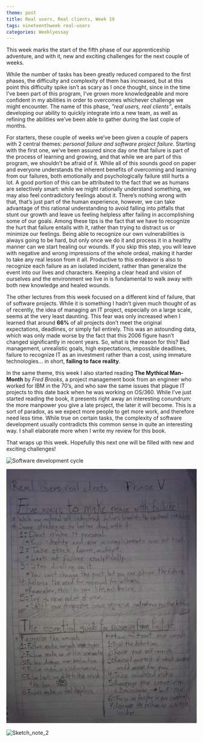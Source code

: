 ```yaml
---
theme: post
title: Real users, Real clients, Week 19
tags: nineteenthweek real-users
categories: Weeklyessay
---
```


This week marks the start of the fifth phase of our apprenticeship adventure, and with it, new and exciting challenges for the next couple of weeks. 


While the number of tasks has been greatly reduced compared to the first phases, the difficulty and complexity of them has increased, but at this point this difficulty spike isn’t as scary as I once thought, since in the time I’ve been part of this program, I’ve grown more knowledgeable and more confident in my abilities in order to overcomes whichever challenge we might encounter. The name of this phase, *”real users, real clients”*, entails developing our ability to quickly integrate into a new team, as well as refining the abilities we’ve been able to gather during the last cople of months. 


For starters, these couple of weeks we’ve been given a couple of papers with 2 central themes: *personal failure and software project failure*. Starting with the first one, we’ve been assured since day one that failure is part of the process of learning and growing, and that while we are part of this program, we shouldn’t be afraid of it. While all of this sounds good on paper and everyone understands the inherent benefits of overcoming and learning from our failures, both emotionally and psychologically failure still hurts a lot. A good portion of this can be attributed to the fact that we as humans are selectively smart: while we might rationally understand something, we may also feel contradictory feelings about it. There’s nothing wrong with that, that’s just part of the human experience, however, we can take advantage of this rational understanding to avoid falling into pitfalls that stunt our growth and leave us feeling helpless after failing in accomplishing some of our goals. Among these tips is the fact that we have to recognize the hurt that failure entails with it, rather than trying to distract us or minimize our feelings. Being able to recognize our own vulnerabilities is always going to be hard, but only once we do it and process it in a healthy manner can we start healing our wounds. If you skip this step, you will leave with negative and wrong impressions of the whole ordeal, making it harder to take any real lesson from it all. Productive to this endeavor is also to recognize each failure as an isolated incident, rather than generalize the event into our lives and characters. Keeping a clear head and vision of ourselves and the environment we live in is fundamental to walk away with both new knowledge and healed wounds. 


The other lectures from this week focused on a different kind of failure, that of software projects. While it is something I hadn’t given much thought of as of recently, the idea of managing an IT project, especially on a large scale, seems at the very least daunting. This fear was only increased when I learned that around **66%** of all projects don’t meet the original expectations, deadlines, or simply fail entirely. This was an astounding data, which was only made worse by the fact that this 2006 figure hasn’t changed significantly in recent years. So, what is the reason for this? Bad management, unrealistic goals, high expectations, impossible deadlines, failure to recognize IT as an investment rather than a cost, using immature technologies... in short, **failing to face reality**. 


In the same theme, this week I also started reading **The Mythical Man-Month** by *Fred Brooks*, a project management book from an engineer who worked for IBM in the 70’s, and who saw the same issues that plague IT projects to this date back when he was working on OS/360. While I’ve just started reading the book, it presents right away an interesting conundrum: the more manpower you give a late project, the later it will become. This is a sort of paradox, as we expect more people to get more work, and therefore need less time. While true on certain tasks, the complexity of software development usually contradicts this common sense in quite an interesting way. I shall elaborate more when I write my review for this book. 


That wraps up this week. Hopefully this next one will be filled with new and exciting challenges! 


![Software development cycle](https://es.smartsheet.com/sites/default/files/IC-Software-Development-Life-Cycle.jpg) 



![Sketch_note_1](https://raw.githubusercontent.com/Al-0/Encora-Apprenticeship/main/sketches/Week_19/WhatsApp%20Image%202022-02-20%20at%2011.54.19%20PM.jpeg) 


![Sketch_note_2](https://raw.githubusercontent.com/Al-0/Encora-Apprenticeship/main/sketches/Week_19/WhatsApp%20Image%202022-02-20%20at%2011.54.19%20PM(1).jpeg) 

 
